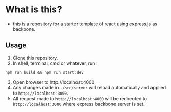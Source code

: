 # What is this?
- this is a repository for a starter template of react using express.js as backbone.
## Usage
1. Clone this repository.
2. In shell, terminal, cmd or whatever, run:
```
npm run build && npm run start:dev
```
3. Open browser to http://localhost:4000
4. Any changes made in `./src/server` will reload automatically and applied to `http://localhost:3000`.
5. All request made to `http://localhost:4000` will be redirected to `http://localhost:3000` where express backbone server is set.